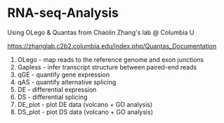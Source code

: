 # RNA-seq-Analysis
Using OLego &amp; Quantas from Chaolin Zhang's lab @ Columbia U

https://zhanglab.c2b2.columbia.edu/index.php/Quantas_Documentation

1. OLego - map reads to the reference genome and exon junctions
2. Gapless - infer transcript structure between paired-end reads
3. qGE - quantify gene expression
4. qAS - quantify alternative splicing
5. DE - differential expression
6. DS - differential splicing
7. DE_plot - plot DE data (volcano + GO analysis)
8. DS_plot - plot DS data (volcano + GO analysis)

